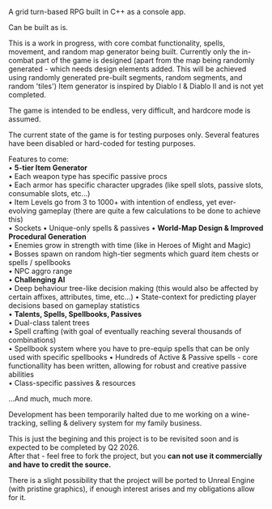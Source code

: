 A grid turn-based RPG built in C++ as a console app.

Can be built as is.

This is a work in progress, with core combat functionality, spells, movement, and random map generator being built.
Currently only the in-combat part of the game is designed (apart from the map being randomly generated - which needs design elements added. This will be achieved using randomly generated pre-built segments, random segments, and random 'tiles')
Item generator is inspired by Diablo I & Diablo II and is not yet completed.

The game is intended to be endless, very difficult, and hardcore mode is assumed.

</hr>
The current state of the game is for testing purposes only.  
Several features have been disabled or hard-coded for testing purposes.  

Features to come:  
    • <b> 5-tier Item Generator </b>  
        • Each weapon type has specific passive procs  
        • Each armor has specific character upgrades (like spell slots, passive slots, consumable slots, etc...)  
        • Item Levels go from 3 to 1000+ with intention of endless, yet ever-evolving gameplay (there are quite a few calculations to be done to achieve this)  
        • Sockets
        • Unique-only spells & passives
    • <b> World-Map Design & Improved Procedural Generation </b>  
        • Enemies grow in strength with time (like in Heroes of Might and Magic)  
        • Bosses spawn on random high-tier segments which guard item chests or spells / spellbooks  
        • NPC aggro range  
    • <b> Challenging AI </b>  
        • Deep behaviour tree-like decision making (this would also be affected by certain affixes, attributes, time, etc...)
        • State-context for predicting player decisions based on gameplay statistics  
    • <b> Talents, Spells, Spellbooks, Passives </b>  
        • Dual-class talent trees  
        • Spell crafting (with goal of eventually reaching several thousands of combinations)  
        • Spellbook system where you have to pre-equip spells that can be only used with specific spellbooks 
        • Hundreds of Active & Passive spells - core functionallity has been written, allowing for robust and creative passive abilities  
        • Class-specific passives & resources  

...And much, much more.  

</hr>
Development has been temporarily halted due to me working on a wine-tracking, selling & delivery system for my family business.  

This is just the begining and this project is to be revisited soon and is expected to be completed by Q2 2026.  
After that - feel free to fork the project, but you <b>can not use it commercially and have to credit the source.</b>  

There is a slight possibility that the project will be ported to Unreal Engine (with pristine graphics), if enough interest arises and my obligations allow for it.
  
